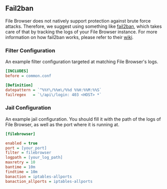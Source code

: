 ## Fail2ban

File Browser does not natively support protection against brute force attacks. Therefore, we suggest using something like [fail2ban](https://github.com/fail2ban/fail2ban), which takes care of that by tracking the logs of your File Browser instance. For more information on how fail2ban works, please refer to their [wiki](https://github.com/fail2ban/fail2ban/wiki).

### Filter Configuration

An example filter configuration targeted at matching File Browser's logs.

```ini
[INCLUDES]
before = common.conf

[Definition]
datepattern = `^%%Y\/%%m\/%%d %%H:%%M:%%S`
failregex   = `\/api\/login: 403 <HOST> *`
```

### Jail Configuration

An example jail configuration. You should fill it with the path of the logs of File Browser, as well as the port where it is running at.

```ini
[filebrowser]

enabled = true
port = [your_port]
filter = filebrowser
logpath = [your_log_path]
maxretry = 10
bantime = 10m
findtime = 10m
banaction = iptables-allports
banaction_allports = iptables-allports
```
